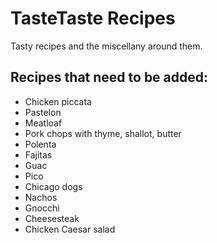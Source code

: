 # TasteTaste Recipes
Tasty recipes and the miscellany around them.

## Recipes that need to be added:
* Chicken piccata
* Pastelon
* Meatloaf
* Pork chops with thyme, shallot, butter
* Polenta
* Fajitas
* Guac
* Pico
* Chicago dogs
* Nachos
* Gnocchi
* Cheesesteak
* Chicken Caesar salad
